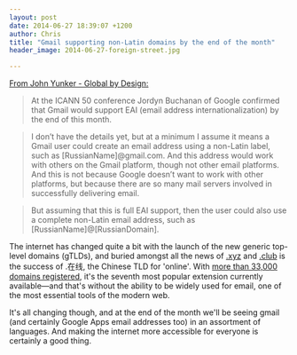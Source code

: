 ```yaml
---
layout: post
date: 2014-06-27 18:39:07 +1200
author: Chris
title: "Gmail supporting non-Latin domains by the end of the month"
header_image: 2014-06-27-foreign-street.jpg

---
```


<!-- excerpt -->

[From John Yunker - Global by Design:](http://www.globalbydesign.com/2014/06/26/gmail-non-latin-email-addresses/)

> At the ICANN 50 conference Jordyn Buchanan of Google confirmed that Gmail would support EAI (email address internationalization) by the end of this month.

> I don’t have the details yet, but at a minimum I assume it means a Gmail user could create an email address using a non-Latin label, such as [RussianName]@gmail.com. And this address would work with others on the Gmail platform, though not other email platforms. And this is not because Google doesn’t want to work with other platforms, but because there are so many mail servers involved in successfully delivering email.

>But assuming that this is full EAI support, then the user could also use a complete non-Latin email address, such as [RussianName]@[RussianDomain].

<!-- /excerpt -->

The internet has changed quite a bit with the launch of the new generic top-level domains (gTLDs), and buried amongst all the news of [.xyz](https://iwantmyname.com/domains/dot-xyz) and [.club](https://iwantmyname.com/domains/dot-club) is the success of .在线, the Chinese TLD for 'online'. With [more than 33,000 domains registered](http://namestat.org/), it's the seventh most popular extension currently available—and that's without the ability to be widely used for email, one of the most essential tools of the modern web. 

It's all changing though, and at the end of the month we'll be seeing gmail (and certainly Google Apps email addresses too) in an assortment of languages. And making the internet more accessible for everyone is certainly a good thing.




